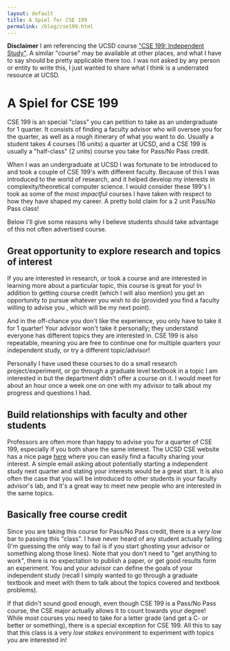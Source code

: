 ```yaml
---
layout: default 
title: A Spiel for CSE 199 
permalink: /blog/cse199.html
---
```


**Disclaimer** I am referencing the UCSD course ["CSE 199: Independent Study"](https://cse.ucsd.edu/undergraduate/courses/course-descriptions/cse199-independent-study-undergraduates). A similar "course" may be available at other places, and what I have to say should be pretty applicable there too. I was not asked by any person or entity to write this, I just wanted to share what I think is a underrated resource at UCSD.

# A Spiel for CSE 199

CSE 199 is an special "class" you can petition to take as an undergraduate for 1 quarter. It consists of finding a faculty advisor who will oversee you for the quarter, as well as a rough itinerary of what you want to do. Usually a student takes 4 courses (16 units) a quarter at UCSD, and a CSE 199 is usually a "half-class" (2 units) course you take for Pass/No Pass credit.

When I was an undergraduate at UCSD I was fortunate to be introduced to and took a couple of CSE 199's with different faculty. Because of this I was introduced to the world of research, and it helped develop my interests in complexity/theoretical computer science. I would consider these 199's I took as some of the *most impactful* courses I have taken with respect to how they have shaped my career. A pretty bold claim for a 2 unit Pass/No Pass class!

Below I'll give some reasons why I believe students should take advantage of this not often advertised course.

## Great opportunity to explore research and topics of interest

If you are interested in research, or took a course and are interested in learning more about a particular topic, this course is great for you! In addition to getting course credit (which I will also mention) you get an opportunity to pursue whatever you wish to do (provided you find a faculty willing to advise you , which will be my next point).

And in the off-chance you don't like the experience, you only have to take it for 1 quarter! Your advisor won't take it personally; they understand everyone has different topics they are interested in. CSE 199 is also repeatable, meaning you are free to continue one for multiple quarters your independent study, or try a different topic/advisor!

Personally I have used these courses to do a small research project/experiment, or go through a graduate level textbook in a topic I am interested in but the department didn't offer a course on it. I would meet for about an hour once a week one on one with my advisor to talk about my progress and questions I had.

## Build relationships with faculty and other students

Professors are often more than happy to advise you for a quarter of CSE 199, especially if you both share the same interest. The UCSD CSE website has a nice page [here](https://cse.ucsd.edu/research) where you can easily find a faculty sharing your interest. A simple email asking about potentially starting a independent study next quarter and stating your interests would be a great start.  It is also often the case that you will be introduced to other students in your faculty advisor's lab, and it's a great way to meet new people who are interested in the same topics.

## Basically free course credit
Since you are taking this course for Pass/No Pass credit, there is a *very low* bar to passing this "class". I have never heard of any student actually failing (I'm guessing the only way to fail is if you start ghosting your advisor or something along those lines). Note that you don't need to "get anything to work", there is no expectation to publish a paper, or get good results form an experiment. You and your advisor can define the goals of your independent study (recall I simply wanted to go through a graduate textbook and meet with them to talk about the topics covered and textbook problems).

If that didn't sound good enough, even though CSE 199 is a Pass/No Pass course, the CSE major actually allows it to count towards your degree! While most courses you need to take for a letter grade (and get a C- or better or something), there is a special exception for CSE 199. All this to say that this class is a very *low stakes* environment to experiment with topics you are interested in!

